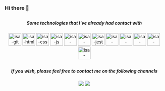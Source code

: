 ### Hi there 👋

<!--
**isabeladearo/isabeladearo** is a ✨ _special_ ✨ repository because its `README.md` (this file) appears on your GitHub profile.

Here are some ideas to get you started:

- 🔭 I’m currently working on ...
- 🌱 I’m currently learning ...
- 👯 I’m looking to collaborate on ...
- 🤔 I’m looking for help with ...
- 💬 Ask me about ...
- 📫 How to reach me: ...
- 😄 Pronouns: ...
- ⚡ Fun fact: ...
-->

##

<h5 align="center">Some technologies that I've already had contact with</h5>
<div align="center"> 
  <a href="https://git-scm.com/" target="_blank"><img src="https://cdn.jsdelivr.net/gh/devicons/devicon/icons/git/git-original.svg" alt="isa-git" height="40" width="40"></a>
  <a href="https://www.w3schools.com/html/default.asp" target="_blank"><img src="https://cdn.jsdelivr.net/gh/devicons/devicon/icons/html5/html5-original.svg" alt="isa-html" height="40" width="40"></a>
  <a href="https://www.w3schools.com/cssref/" target="_blank"><img src="https://cdn.jsdelivr.net/gh/devicons/devicon/icons/css3/css3-original.svg" alt="isa-css" height="40" width="40"></a>
  <a href="https://www.w3schools.com/js/default.asp" target="_blank"><img src="https://cdn.jsdelivr.net/gh/devicons/devicon/icons/javascript/javascript-original.svg" alt="isa-js" height="40" width="40"></a>
  <a href="https://pt-br.reactjs.org/" target="_blank"><img src="https://cdn.jsdelivr.net/gh/devicons/devicon/icons/react/react-original.svg" alt="isa-react" height="40" width="40"></a>
  <a href="https://redux.js.org/" target="_blank"><img src="https://cdn.jsdelivr.net/gh/devicons/devicon/icons/redux/redux-original.svg" alt="isa-redux" height="40" width="40"></a>
  <a href="https://jestjs.io/" target="_blank"><img src="https://cdn.jsdelivr.net/gh/devicons/devicon/icons/jest/jest-plain.svg" alt="isa-jest" height="40" width="40"></a>
  <a href="https://www.docker.com/" target="_blank"><img src="https://cdn.jsdelivr.net/gh/devicons/devicon/icons/docker/docker-original.svg" alt="isa-docker" height="40" width="40"></a>
  <a href="https://www.mysql.com/" target="_blank"><img src="https://cdn.jsdelivr.net/gh/devicons/devicon/icons/mysql/mysql-original.svg" alt="isa-mysql" height="40" width="40"></a>
  <a href="https://nodejs.org/en/" target="_blank"><img src="https://cdn.jsdelivr.net/gh/devicons/devicon/icons/nodejs/nodejs-original.svg" alt="isa-nodejs" height="40" width="40"></a>
  <a href="https://mochajs.org/" target="_blank"><img src="https://cdn.jsdelivr.net/gh/devicons/devicon/icons/mocha/mocha-plain.svg" alt="isa-mocha" height="40" width="40"></a>
  <a href="https://sequelize.org/" target="_blank"><img src="https://cdn.jsdelivr.net/gh/devicons/devicon/icons/sequelize/sequelize-original.svg" alt="isa-sequelize" height="40" width="40"></a>
</div>

##

<h5 align="center">If you wish, please feel free to contact me on the following channels</h5>
<div align="center">
  <a href="https://www.linkedin.com/in/isabeladearo/" target="_blank"><img src="https://img.shields.io/badge/LinkedIn-0077B5?style=for-the-badge&logo=linkedin&logoColor=white" target="_blank"></a>
  <a href="mailto:euisabeladearo@gmail.com" target="_blank"><img src="https://img.shields.io/badge/-Gmail-%23333?style=for-the-badge&logo=gmail&logoColor=white" target="_blank"></a>
</div>


